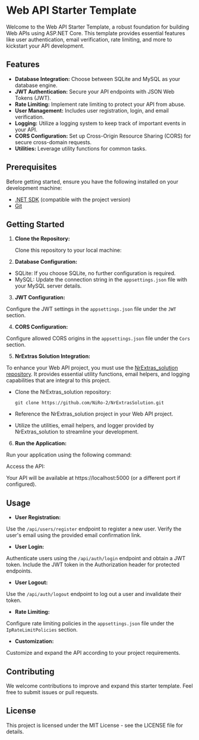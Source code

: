 # Web API Starter Template

Welcome to the Web API Starter Template, a robust foundation for building Web APIs using ASP.NET Core. This template provides essential features like user authentication, email verification, rate limiting, and more to kickstart your API development.

## Features

- **Database Integration:** Choose between SQLite and MySQL as your database engine.
- **JWT Authentication:** Secure your API endpoints with JSON Web Tokens (JWT).
- **Rate Limiting:** Implement rate limiting to protect your API from abuse.
- **User Management:** Includes user registration, login, and email verification.
- **Logging:** Utilize a logging system to keep track of important events in your API.
- **CORS Configuration:** Set up Cross-Origin Resource Sharing (CORS) for secure cross-domain requests.
- **Utilities:** Leverage utility functions for common tasks.

## Prerequisites

Before getting started, ensure you have the following installed on your development machine:

- [.NET SDK](https://dotnet.microsoft.com/download/dotnet) (compatible with the project version)
- [Git](https://git-scm.com/downloads)

## Getting Started

1. **Clone the Repository:**

   Clone this repository to your local machine:


2. **Database Configuration:**

- SQLite: If you choose SQLite, no further configuration is required.
- MySQL: Update the connection string in the `appsettings.json` file with your MySQL server details.

3. **JWT Configuration:**

Configure the JWT settings in the `appsettings.json` file under the `JWT` section.

4. **CORS Configuration:**

Configure allowed CORS origins in the `appsettings.json` file under the `Cors` section.

5. **NrExtras Solution Integration:**

To enhance your Web API project, you must use the [NrExtras_solution repository](https://github.com/NiRo-2/NrExtrasSolution). It provides essential utility functions, email helpers, and logging capabilities that are integral to this project.

- Clone the NrExtras_solution repository:

  ```
  git clone https://github.com/NiRo-2/NrExtrasSolution.git
  ```

- Reference the NrExtras_solution project in your Web API project.

- Utilize the utilities, email helpers, and logger provided by NrExtras_solution to streamline your development.

6. **Run the Application:**

Run your application using the following command:


Access the API:

Your API will be available at https://localhost:5000 (or a different port if configured).

## Usage

- **User Registration:**

Use the `/api/users/register` endpoint to register a new user.
Verify the user's email using the provided email confirmation link.

- **User Login:**

Authenticate users using the `/api/auth/login` endpoint and obtain a JWT token.
Include the JWT token in the Authorization header for protected endpoints.

- **User Logout:**

Use the `/api/auth/logout` endpoint to log out a user and invalidate their token.

- **Rate Limiting:**

Configure rate limiting policies in the `appsettings.json` file under the `IpRateLimitPolicies` section.

- **Customization:**

Customize and expand the API according to your project requirements.

## Contributing

We welcome contributions to improve and expand this starter template. Feel free to submit issues or pull requests.

## License

This project is licensed under the MIT License - see the LICENSE file for details.
